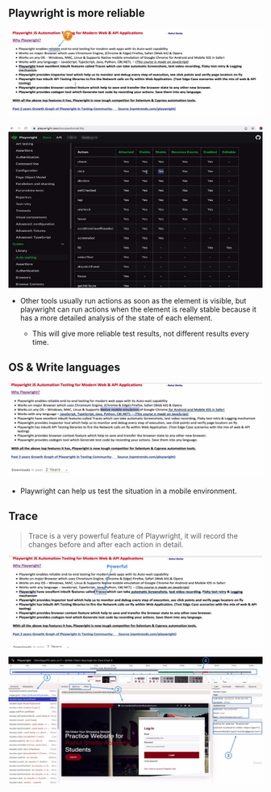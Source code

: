 ## **Playwright is more reliable**

![Alt more reliable](pic/01.jpg)

![Alt why reliable](pic/02.jpg)

- Other tools usually run actions as soon as the element is visible, but playwright can run actions when the element is really stable because it has a more detailed analysis of the state of each element.

  - This will give more reliable test results, not different results every time.

## **OS & Write languages**

![Alt mobile & write languages](pic/03.jpg)

- Playwright can help us test the situation in a mobile environment.

## **Trace**

> Trace is a very powerful feature of Playwright, it will record the changes before and after each action in detail.

![Alt traces](pic/04.jpg)

![Alt trace demo](pic/05.jpg)

